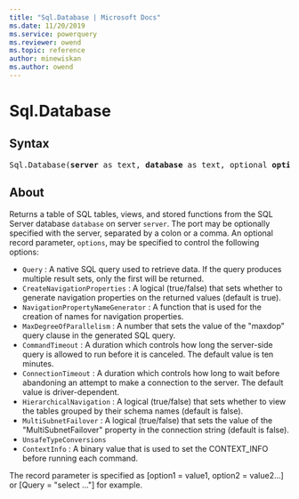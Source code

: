 ```yaml
---
title: "Sql.Database | Microsoft Docs"
ms.date: 11/20/2019
ms.service: powerquery
ms.reviewer: owend
ms.topic: reference
author: minewiskan
ms.author: owend
---
```

# Sql.Database

## Syntax

<pre>
Sql.Database(<b>server</b> as text, <b>database</b> as text, optional <b>options</b> as nullable record) as table
</pre>

## About

Returns a table of SQL tables, views, and stored functions from the SQL Server database <code>database</code> on server <code>server</code>. The port may be optionally specified with the server, separated by a colon or a comma. An optional record parameter, <code>options</code>, may be specified to control the following options: 

<ul> <li><code>Query</code> : A native SQL query used to retrieve data. If the query produces multiple result sets, only the first will be returned.</li> <li><code>CreateNavigationProperties</code> : A logical (true/false) that sets whether to generate navigation properties on the returned values (default is true).</li> <li><code>NavigationPropertyNameGenerator</code> : A function that is used for the creation of names for navigation properties.</li> <li><code>MaxDegreeOfParallelism</code> : A number that sets the value of the &quot;maxdop&quot; query clause in the generated SQL query.</li> <li><code>CommandTimeout</code> : A duration which controls how long the server-side query is allowed to run before it is canceled. The default value is ten minutes.</li> <li><code>ConnectionTimeout</code> : A duration which controls how long to wait before abandoning an attempt to make a connection to the server. The default value is driver-dependent.</li> <li><code>HierarchicalNavigation</code> : A logical (true/false) that sets whether to view the tables grouped by their schema names (default is false).</li> <li><code>MultiSubnetFailover</code> : A logical (true/false) that sets the value of the &quot;MultiSubnetFailover&quot; property in the connection string (default is false).</li> <li><code>UnsafeTypeConversions</code></li> <li><code>ContextInfo</code> : A binary value that is used to set the CONTEXT_INFO before running each command.</li> </ul> 

The record parameter is specified as [option1 = value1, option2 = value2...] or [Query = "select ..."] for example. 

